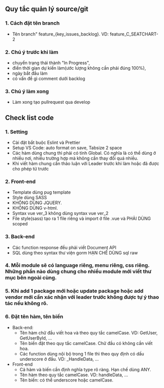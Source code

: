 ## Quy tắc quản lý source/git

### 1. Cách đặt tên branch
 - Tên branch" feature_{key_issues_backlog}. VD: feature_C_SEATCHART-2

### 2. Chú ý trước khi làm 
 - chuyển trạng thái thành "In Progress", 
 - điền thời gian dự kiến làm(ước lượng không cần phải đúng 100%), 
 - ngày bắt đầu làm
 - có vấn đề gì comment dưới backlog

### 3. Chú ý làm xong
 - Làm xong tạo pullrequest qua develop

## Check list code

### 1. Setting
 - Cài đặt bắt buộc Eslint và Prettier
 - Setup VS Code: auto format on save, Tabsize 2 space
 - Các hàm dùng chung thì phải có tính Global. Có nghĩa là có thể dùng ở nhiều nơi, nhiều trường hợp mà không cần thay đổi quá nhiều.
 - Khi viết hàm chung cần thảo luận với Leader trước khi làm hoặc đã được cho phép từ trước

### 2. Front-end
 - Template dùng pug template 
 - Style dùng SASS
 - KHÔNG DÙNG JQUERY.
 - KHÔNG DÙNG v-html.
 - Syntax vue ver_3 không dùng syntax vue ver_2
 - File style(sass) tạo ra 1 file riêng và import ở file .vue và PHẢI DÙNG scoped 

### 3. Back-end
 - Các function response đều phải viết Document API 
 - SQL dùng theo syntax thư viện gorm HẠN CHẾ DÙNG sql raw

### 4. Mỗi module sẽ có language riêng, menu riêng, css riêng. Những phần nào dùng chung cho nhiều module mới viết thư mục bên ngoài cùng.

### 5. Khi add 1 package mới hoặc update package hoặc add vendor mới cần xác nhận với leader trước không được tự ý thao tác nếu không rõ.

### 6. Đặt tên hàm, tên biến 
 - Back-end: 
    - Tên hàm chữ đầu viết hoa và theo quy tắc camelCase. VD: GetUser, GetUserById, ...
    - Tên biến đặt theo quy tắc camelCase. Chữ đầu có không cần viết hoa.
    - Các function dùng nội bộ trong 1 file thì theo quy định có dấu underscore ở đầu. VD: _HandleData, ...
 - Front-end
    - Cả hàm và biến cần định nghĩa type rõ ràng. Hạn chế dùng ANY.
    - Tên hàm theo quy tắc camelCase. VD: handleData, ...
    - Tên biến: có thể underscore hoặc camelCase.
